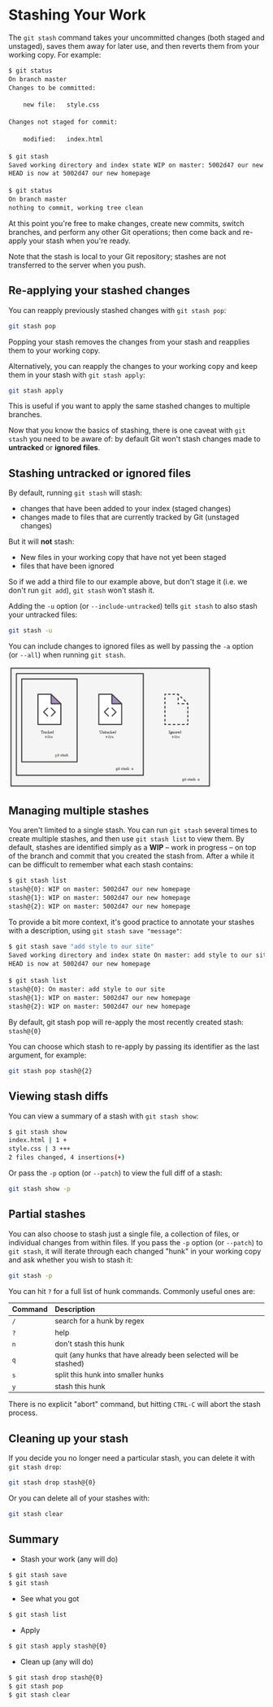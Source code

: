 # Stashing Your Work

The `git stash` command takes your uncommitted changes (both staged and unstaged), saves them away for later use, and then reverts them from your working copy. For example:

```bash
$ git status
On branch master
Changes to be committed:

    new file:   style.css

Changes not staged for commit:

    modified:   index.html

$ git stash
Saved working directory and index state WIP on master: 5002d47 our new homepage
HEAD is now at 5002d47 our new homepage

$ git status
On branch master
nothing to commit, working tree clean
```

At this point you're free to make changes, create new commits, switch branches, and perform any other Git operations; then come back and re-apply your stash when you're ready.

Note that the stash is local to your Git repository; stashes are not transferred to the server when you push.

## Re-applying your stashed changes
You can reapply previously stashed changes with `git stash pop`:
```bash
git stash pop
```

Popping your stash removes the changes from your stash and reapplies them to your working copy.

Alternatively, you can reapply the changes to your working copy and keep them in your stash with `git stash apply`:
```bash
git stash apply
```

This is useful if you want to apply the same stashed changes to multiple branches.

Now that you know the basics of stashing, there is one caveat with `git stas`h you need to be aware of: by default Git won't stash changes made to **untracked** or **ignored files**.

## Stashing untracked or ignored files
By default, running `git stash` will stash:

- changes that have been added to your index (staged changes)
- changes made to files that are currently tracked by Git (unstaged changes)

But it will **not** stash:
- New files in your working copy that have not yet been staged
- files that have been ignored

So if we add a third file to our example above, but don't stage it (i.e. we don't run `git add`), `git stash` won't stash it.

Adding the `-u` option (or `--include-untracked`) tells `git stash` to also stash your untracked files:
```bash
git stash -u
```

You can include changes to ignored files as well by passing the `-a` option (or `--all`) when running `git stash`.

<img src="../images/git-stash.png" alt="git-stash" width="400px" style="float: none;" />

## Managing multiple stashes

You aren't limited to a single stash. You can run `git stash` several times to create multiple stashes, and then use `git stash list` to view them. By default, stashes are identified simply as a **WIP** – work in progress – on top of the branch and commit that you created the stash from. After a while it can be difficult to remember what each stash contains:

```bash
$ git stash list
stash@{0}: WIP on master: 5002d47 our new homepage
stash@{1}: WIP on master: 5002d47 our new homepage
stash@{2}: WIP on master: 5002d47 our new homepage
```

To provide a bit more context, it's good practice to annotate your stashes with a description, using `git stash save "message"`:

```bash
$ git stash save "add style to our site"
Saved working directory and index state On master: add style to our site
HEAD is now at 5002d47 our new homepage

$ git stash list
stash@{0}: On master: add style to our site
stash@{1}: WIP on master: 5002d47 our new homepage
stash@{2}: WIP on master: 5002d47 our new homepage
```

By default, git stash pop will re-apply the most recently created stash: `stash@{0}`

You can choose which stash to re-apply by passing its identifier as the last argument, for example:

```bash
git stash pop stash@{2}
```

## Viewing stash diffs
You can view a summary of a stash with `git stash show`:
```bash
$ git stash show
index.html | 1 +
style.css | 3 +++
2 files changed, 4 insertions(+)
```

Or pass the `-p` option (or `--patch`) to view the full diff of a stash:
```bash
git stash show -p
```

## Partial stashes
You can also choose to stash just a single file, a collection of files, or individual changes from within files. If you pass the `-p` option (or `--patch`) to `git stash`, it will iterate through each changed "hunk" in your working copy and ask whether you wish to stash it:
```bash
git stash -p
```

You can hit `?` for a full list of hunk commands. Commonly useful ones are:

|Command|Description|
|:--|:--|
|`/`|search for a hunk by regex|
|`?`|help|
|`n`|don't stash this hunk|
|`q`|quit (any hunks that have already been selected will be stashed)|
|`s`|split this hunk into smaller hunks|
|`y`|stash this hunk|

There is no explicit "abort" command, but hitting `CTRL-C` will abort the stash process.

## Cleaning up your stash
If you decide you no longer need a particular stash, you can delete it with `git stash drop`:

```bash
git stash drop stash@{0}
```

Or you can delete all of your stashes with:
```bash
git stash clear
```

## Summary
- Stash your work (any will do)
```bash
$ git stash save
$ git stash
```

- See what you got
```bash
$ git stash list
```

- Apply
```bash
$ git stash apply stash@{0}
```

- Clean up (any will do)
```bash
$ git stash drop stash@{0}
$ git stash pop
$ git stash clear
```